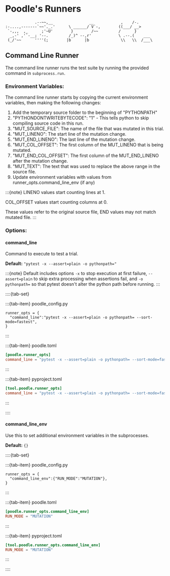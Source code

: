 # Poodle's Runners

```text
             .--~~,__                __            ,    /-.
:-....,-------`~~'._.'      \ ______/ V`-,        ((___/ __>
 `-,,,  ,_      ;'~U'        }        /~~         /      }
  _,-' ,'`-__; '--.         /_)^ --,r'            \ .--.(    ___
 (_/'~~      ''''(;        |b      |b              \\   \\  /___\
 ```

## Command Line Runner

The command line runner runs the test suite by running the provided command in `subprocess.run`.

### Environment Variables:

The command line runner starts by copying the current environment variables, then making the following changes:
1. Add the temporary source folder to the beginning of "PYTHONPATH"
1. "PYTHONDONTWRITEBYTECODE": "1" - This tells python to skip compiling source code in this run.
1. "MUT_SOURCE_FILE": The name of the file that was mutated in this trial.
1. "MUT_LINENO": The start line of the mutation change.
1. "MUT_END_LINENO": The last line of the mutation change.
1. "MUT_COL_OFFSET": The first column of the MUT_LINENO that is being mutated.
1. "MUT_END_COL_OFFSET": The first column of the MUT_END_LINENO after the mutation change.
1. "MUT_TEXT": The text that was used to replace the above range in the source file.
1. Update environment variables with values from runner_opts.command_line_env (if any)

:::{note}
LINENO values start counting lines at 1.

COL_OFFSET values start counting columns at 0.

These values refer to the original source file, END values may not match mutated file.
:::

### Options:

#### command_line

Command to execute to test a trial.

**Default:** `"pytest -x --assert=plain -o pythonpath="`

:::{note}
Default includes options `-x` to stop execution at first failure, `--assert=plain` to skip extra processing when assertions fail, and `-o pythonpath=` so that pytest doesn't alter the python path before running.
:::


::::{tab-set}

:::{tab-item} poodle_config.py
```python3
runner_opts = {
  "command_line":"pytest -x --assert=plain -o pythonpath= --sort-mode=fastest",
}
```
:::

:::{tab-item} poodle.toml
```toml
[poodle.runner_opts]
command_line = "pytest -x --assert=plain -o pythonpath= --sort-mode=fastest"
```
:::

:::{tab-item} pyproject.toml
```toml
[tool.poodle.runner_opts]
command_line = "pytest -x --assert=plain -o pythonpath= --sort-mode=fastest"
```
:::

::::

#### command_line_env

Use this to set additional environment variables in the subprocesses.

**Default:** `{}`

::::{tab-set}

:::{tab-item} poodle_config.py
```python3
runner_opts = {
  "command_line_env":{"RUN_MODE":"MUTATION"},
}
```
:::

:::{tab-item} poodle.toml
```toml
[poodle.runner_opts.command_line_env]
RUN_MODE = "MUTATION"
```
:::

:::{tab-item} pyproject.toml
```toml
[tool.poodle.runner_opts.command_line_env]
RUN_MODE = "MUTATION"
```
:::

::::
